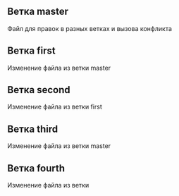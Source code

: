 ## Ветка master
Файл для правок в разных ветках и вызова конфликта

## Ветка first
Изменение файла из ветки master

## Ветка second
Изменение файла из ветки first

## Ветка third
Изменение файла из ветки master

## Ветка fourth
Изменение файла из ветки 
